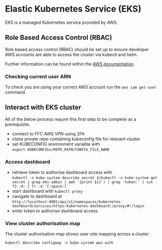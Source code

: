 # Elastic Kubernetes Service (EKS)
EKS is a managed Kubernetes service provided by AWS.

## Role Based Access Control (RBAC)
Role based access control (RBAC) should be set up to ensure developer AWS accounts are able to access the cluster via kubectl and helm.  

Further information can be found within the [AWS documentation](https://docs.aws.amazon.com/eks/latest/userguide/add-user-role.html).

### Checking current user ARN
To check you are using your correct AWS account run the `aws iam get-user` command.

## Interact with EKS cluster
All of the below process require this first step to be complete as a prerequisite.

- connect to FFC AWS VPN using 2FA
- clone private repo containing kubeconfig file for relevant cluster
- set KUBECONFIG environment variable with  
  `export KUBECONFIG=/REPO_PATH/CONFIG_FILE_NAME`

### Access dashboard
- retrieve token to authorise dashboard access with  
  `kubectl -n kube-system describe secret $(kubectl -n kube-system get secret | grep eks-admin | awk '{print $1}') | grep 'token:' | cut -f2 -d: | tr -d '[:space:]'`  
- start dashboard with `kubectl proxy`
- navigate to dashboard at  
  `http://localhost:8001/api/v1/namespaces/kubernetes-dashboard/services/https:kubernetes-dashboard:/proxy/#!/login`
- enter token to authorise dashboard access
  
### View cluster authorisation map
The cluster authorisation map shows user role mapping across a cluster.  

`kubectl describe configmap -n kube-system aws-auth`
